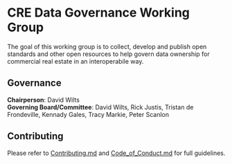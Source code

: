 # CRE Data Governance Working Group

The goal of this working group is to collect, develop and publish open standards and other open resources to help govern data ownership for commercial real estate in an interoperabile way.

## Governance

**Chairperson**: David Wilts  
**Governing Board/Committee**: David Wilts, Rick Justis, Tristan de Frondeville, Kennady Gales, Tracy Markie, Peter Scanlon

## Contributing

Please refer to [Contributing.md](docs/Contributing.md) and [Code_of_Conduct.md](docs/Code_of_Conduct.md) for full guidelines.
